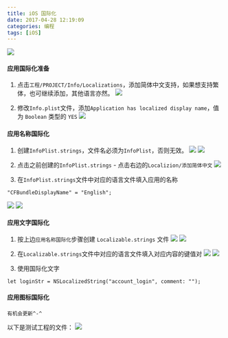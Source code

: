```yaml
---
title: iOS 国际化
date: 2017-04-28 12:19:09
categories: 编程
tags: [iOS]
---
```


![](http://upload-images.jianshu.io/upload_images/808722-4e513244a3d423f3.jpg?imageMogr2/auto-orient/strip%7CimageView2/2/w/1240)

#### 应用国际化准备

1. 点击`工程/PROJECT/Info/Localizations`，添加简体中文支持，如果想支持繁体，也可继续添加，其他语言亦然。
![](http://upload-images.jianshu.io/upload_images/808722-c2430fb5b2f0b2d5?imageMogr2/auto-orient/strip%7CimageView2/2/w/1240)

2. 修改`Info.plist`文件，添加`Application has localized display name`，值为 `Boolean` 类型的 `YES`
![
](http://image.xiaomantou.net/FuxJ7t1NeU5cJNp1dMLAfvSbzoqT)

#### 应用名称国际化

1. 创建`InfoPlist.strings`，文件名必须为`InfoPlist`，否则无效。
![](http://upload-images.jianshu.io/upload_images/808722-b3339186b83c43e7?imageMogr2/auto-orient/strip%7CimageView2/2/w/1240)
![](http://upload-images.jianshu.io/upload_images/808722-c5d71a42018259d3?imageMogr2/auto-orient/strip%7CimageView2/2/w/1240)

2. 点击之前创建的`InfoPlist.strings` - 点击右边的`Localizion/添加简体中文`
![](http://upload-images.jianshu.io/upload_images/808722-5e0eebb7710c59c4?imageMogr2/auto-orient/strip%7CimageView2/2/w/1240)

3. 在`InfoPlist.strings`文件中对应的语言文件填入应用的名称
```
"CFBundleDisplayName" = "English";
```
![](http://upload-images.jianshu.io/upload_images/808722-bf7274872fa97c84?imageMogr2/auto-orient/strip%7CimageView2/2/w/1240)
![](http://upload-images.jianshu.io/upload_images/808722-463026e17dd37eb4?imageMogr2/auto-orient/strip%7CimageView2/2/w/1240)

#### 应用文字国际化

1. 按上边`应用名称国际化`步骤创建 `Localizable.strings` 文件
![](http://upload-images.jianshu.io/upload_images/808722-728a5fbbc60759fd?imageMogr2/auto-orient/strip%7CimageView2/2/w/1240)
![](http://upload-images.jianshu.io/upload_images/808722-c76cb0efc27635f7?imageMogr2/auto-orient/strip%7CimageView2/2/w/1240)

2. 在`Localizable.strings`文件中对应的语言文件填入对应内容的键值对
![](http://upload-images.jianshu.io/upload_images/808722-2a542f7d63ad63a4?imageMogr2/auto-orient/strip%7CimageView2/2/w/1240)
![](http://upload-images.jianshu.io/upload_images/808722-728a5fbbc60759fd?imageMogr2/auto-orient/strip%7CimageView2/2/w/1240)

3. 使用国际化文字
```
let loginStr = NSLocalizedString("account_login", comment: "");
```

#### 应用图标国际化

`有机会更新^-^`

以下是测试工程的文件：
![](http://upload-images.jianshu.io/upload_images/808722-712d5e13e773c811?imageMogr2/auto-orient/strip%7CimageView2/2/w/1240)